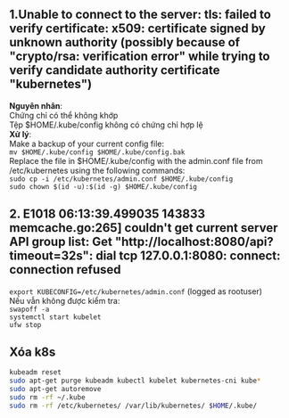 ## 1.Unable to connect to the server: tls: failed to verify certificate: x509: certificate signed by unknown authority (possibly because of "crypto/rsa: verification error" while trying to verify candidate authority certificate "kubernetes")
**Nguyên nhân**:   
Chứng chỉ có thể không khớp  
Tệp $HOME/.kube/config không có chứng chỉ hợp lệ  
**Xử lý**:  
Make a backup of your current config file:    
`mv $HOME/.kube/config $HOME/.kube/config.bak`  
Replace the file in $HOME/.kube/config with the admin.conf file from /etc/kubernetes using the following commands:  
`sudo cp -i /etc/kubernetes/admin.conf $HOME/.kube/config`  
`sudo chown $(id -u):$(id -g) $HOME/.kube/config`   

## 2. E1018 06:13:39.499035  143833 memcache.go:265] couldn't get current server API group list: Get "http://localhost:8080/api?timeout=32s": dial tcp 127.0.0.1:8080: connect: connection refused
`export KUBECONFIG=/etc/kubernetes/admin.conf` (logged as rootuser)   
Nếu vẫn không được kiểm tra:  
`swapoff -a`  
`systemctl start kubelet`  
`ufw stop`  

## Xóa k8s  
```sh
kubeadm reset
sudo apt-get purge kubeadm kubectl kubelet kubernetes-cni kube*   
sudo apt-get autoremove  
sudo rm -rf ~/.kube
sudo rm -rf /etc/kubernetes/ /var/lib/kubernetes/ $HOME/.kube/
```
